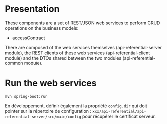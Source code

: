 # Presentation

These components are a set of REST/JSON web services to perform CRUD operations on the business models:

- accessContract

There are composed of the web services themselves (api-referential-server module), the REST clients of these web services (api-referential-client module) and the DTOs shared between the two modules (api-referential-common module).


# Run the web services

```shell
mvn spring-boot:run
```

En développement, définir également la propriété `config.dir` qui doit pointer sur la répertoire de configuration : `xxx/api-referential/api-referential-server/src/main/config` pour récupérer le certificat serveur.
